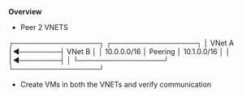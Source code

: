 **Overview**

- Peer 2 VNETS

┌─────────────────┐         ┌─────────────────┐
│   VNet A        │◄────────┤   VNet B        │
│   10.0.0.0/16   │ Peering │   10.1.0.0/16   │
│                 │◄────────┤                 │
└─────────────────┘         └─────────────────┘

- Create VMs in both the VNETs and verify communication

